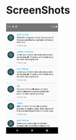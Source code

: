 # ScreenShots

<img src="https://github.com/ArunKumarVallal99/ListViews/blob/FlatList-Demo/Screenshots/Screenshot_1606830414.png" height="300">
